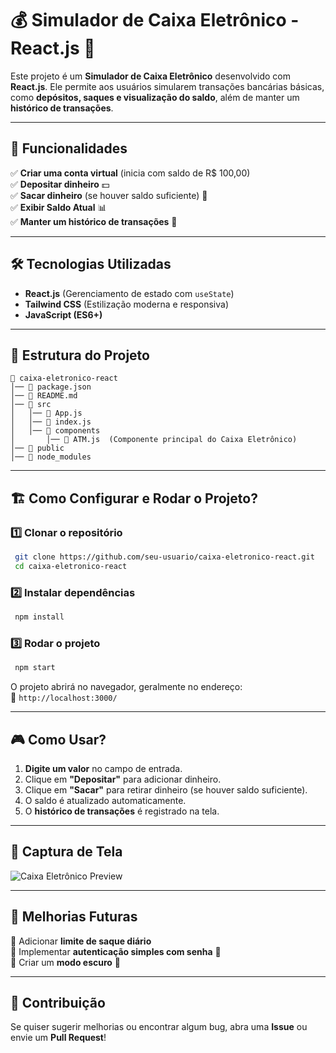 # 💰 Simulador de Caixa Eletrônico - React.js 🏦

Este projeto é um **Simulador de Caixa Eletrônico** desenvolvido com **React.js**. Ele permite aos usuários simularem transações bancárias básicas, como **depósitos, saques e visualização do saldo**, além de manter um **histórico de transações**.

---

## 🚀 Funcionalidades

✅ **Criar uma conta virtual** (inicia com saldo de R$ 100,00)  
✅ **Depositar dinheiro** 💵  
✅ **Sacar dinheiro** (se houver saldo suficiente) 🏧  
✅ **Exibir Saldo Atual** 📊  
✅ **Manter um histórico de transações** 📜

---

## 🛠️ Tecnologias Utilizadas

- **React.js** (Gerenciamento de estado com `useState`)
- **Tailwind CSS** (Estilização moderna e responsiva)
- **JavaScript (ES6+)**

---

## 📂 Estrutura do Projeto

```
📁 caixa-eletronico-react
│── 📄 package.json
│── 📄 README.md
│── 📁 src
│   │── 📄 App.js
│   │── 📄 index.js
│   │── 📁 components
│       │── 📄 ATM.js  (Componente principal do Caixa Eletrônico)
│── 📁 public
│── 📁 node_modules
```

---

## 🏗️ Como Configurar e Rodar o Projeto?

### 1️⃣ Clonar o repositório

```sh
 git clone https://github.com/seu-usuario/caixa-eletronico-react.git
 cd caixa-eletronico-react
```

### 2️⃣ Instalar dependências

```sh
 npm install
```

### 3️⃣ Rodar o projeto

```sh
 npm start
```

O projeto abrirá no navegador, geralmente no endereço:  
🔗 `http://localhost:3000/`

---

## 🎮 Como Usar?

1. **Digite um valor** no campo de entrada.
2. Clique em **"Depositar"** para adicionar dinheiro.
3. Clique em **"Sacar"** para retirar dinheiro (se houver saldo suficiente).
4. O saldo é atualizado automaticamente.
5. O **histórico de transações** é registrado na tela.

---

## 🎨 Captura de Tela

![Caixa Eletrônico Preview](screenshot.png)

---

## 🔮 Melhorias Futuras

🔹 Adicionar **limite de saque diário**  
🔹 Implementar **autenticação simples com senha** 🔑  
🔹 Criar um **modo escuro** 🌙

---

## 🤝 Contribuição

Se quiser sugerir melhorias ou encontrar algum bug, abra uma **Issue** ou envie um **Pull Request**!
